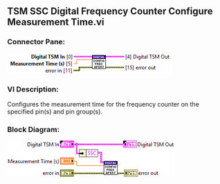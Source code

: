 ## **TSM SSC Digital Frequency Counter Configure Measurement Time.vi**
### Connector Pane:
![alt text](/docs/images/Instrument%20Control/Digital/Frequency%20Measurement/TSM%20SSC%20Digital%20Frequency%20Counter%20Configure%20Measurement%20Time.vic.png "TSM SSC Digital Frequency Counter Configure Measurement Time.vi connector pane")

### VI Description:
Configures the measurement time for the frequency counter on the specified pin(s) and pin group(s).

### Block Diagram:
![alt text](/docs/images/Instrument%20Control/Digital/Frequency%20Measurement/TSM%20SSC%20Digital%20Frequency%20Counter%20Configure%20Measurement%20Time.vid.png "TSM SSC Digital Frequency Counter Configure Measurement Time.vi block diagram")
